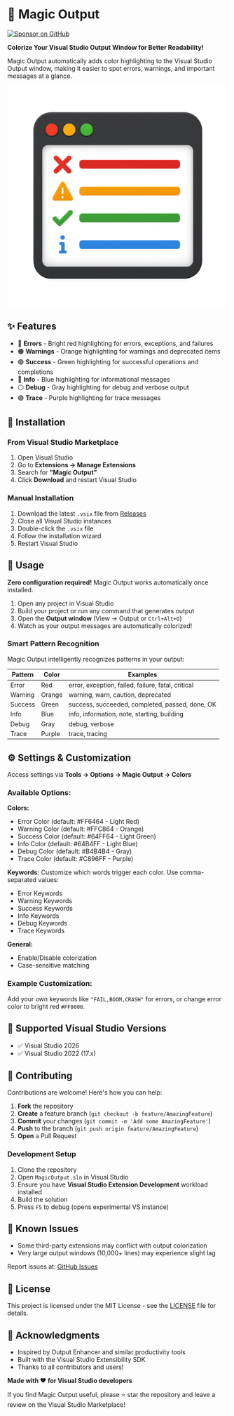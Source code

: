 # 🎨 Magic Output
[![Sponsor on GitHub](https://img.shields.io/badge/Sponsor-%E2%9D%A4-red)](https://github.com/sponsors/Ahmed0Ghaith)

**Colorize Your Visual Studio Output Window for Better Readability!**

Magic Output automatically adds color highlighting to the Visual Studio Output window, making it easier to spot errors, warnings, and important messages at a glance.

![Magic Output Demo](MagicOutput.png)

## ✨ Features

- 🔴 **Errors** - Bright red highlighting for errors, exceptions, and failures
- 🟠 **Warnings** - Orange highlighting for warnings and deprecated items
- 🟢 **Success** - Green highlighting for successful operations and completions
- 🔵 **Info** - Blue highlighting for informational messages
- ⚪ **Debug** - Gray highlighting for debug and verbose output
- 🟣 **Trace** - Purple highlighting for trace messages

## 🚀 Installation

### From Visual Studio Marketplace
1. Open Visual Studio
2. Go to **Extensions → Manage Extensions**
3. Search for **"Magic Output"**
4. Click **Download** and restart Visual Studio

### Manual Installation
1. Download the latest `.vsix` file from [Releases](https://github.com/ahmed0ghaith/MagicOutput/releases)
2. Close all Visual Studio instances
3. Double-click the `.vsix` file
4. Follow the installation wizard
5. Restart Visual Studio

## 📖 Usage

**Zero configuration required!** Magic Output works automatically once installed.

1. Open any project in Visual Studio
2. Build your project or run any command that generates output
3. Open the **Output window** (View → Output or `Ctrl+Alt+O`)
4. Watch as your output messages are automatically colorized!

### Smart Pattern Recognition

Magic Output intelligently recognizes patterns in your output:

| Pattern | Color | Examples |
|---------|-------|----------|
| Error | Red | error, exception, failed, failure, fatal, critical |
| Warning | Orange | warning, warn, caution, deprecated |
| Success | Green | success, succeeded, completed, passed, done, OK |
| Info | Blue | info, information, note, starting, building |
| Debug | Gray | debug, verbose |
| Trace | Purple | trace, tracing |

## ⚙️ Settings & Customization

Access settings via **Tools → Options → Magic Output → Colors**

### Available Options:

**Colors:**
- Error Color (default: #FF6464 - Light Red)
- Warning Color (default: #FFC864 - Orange)  
- Success Color (default: #64FF64 - Light Green)
- Info Color (default: #64B4FF - Light Blue)
- Debug Color (default: #B4B4B4 - Gray)
- Trace Color (default: #C896FF - Purple)

**Keywords:**
Customize which words trigger each color. Use comma-separated values:
- Error Keywords
- Warning Keywords
- Success Keywords
- Info Keywords
- Debug Keywords
- Trace Keywords

**General:**
- Enable/Disable colorization
- Case-sensitive matching

### Example Customization:
Add your own keywords like `"FAIL,BOOM,CRASH"` for errors, or change error color to bright red `#FF0000`.
## 🔧 Supported Visual Studio Versions

- ✅ Visual Studio 2026 
- ✅ Visual Studio 2022 (17.x)

## 🤝 Contributing

Contributions are welcome! Here's how you can help:

1. **Fork** the repository
2. **Create** a feature branch (`git checkout -b feature/AmazingFeature`)
3. **Commit** your changes (`git commit -m 'Add some AmazingFeature'`)
4. **Push** to the branch (`git push origin feature/AmazingFeature`)
5. **Open** a Pull Request

### Development Setup

1. Clone the repository
2. Open `MagicOutput.sln` in Visual Studio
3. Ensure you have **Visual Studio Extension Development** workload installed
4. Build the solution
5. Press `F5` to debug (opens experimental VS instance)

## 🐛 Known Issues

- Some third-party extensions may conflict with output colorization
- Very large output windows (10,000+ lines) may experience slight lag

Report issues at: [GitHub Issues](https://github.com/ahmed0ghaith/MagicOutput/issues)

## 📄 License

This project is licensed under the MIT License - see the [LICENSE](LICENSE) file for details.

## 💖 Acknowledgments

- Inspired by Output Enhancer and similar productivity tools
- Built with the Visual Studio Extensibility SDK
- Thanks to all contributors and users!



**Made with ❤️ for Visual Studio developers**

If you find Magic Output useful, please ⭐ star the repository and leave a review on the Visual Studio Marketplace!
